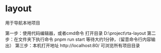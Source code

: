 # layout
用于导航本地项目

第一步：使用代码编辑器，或者cmd命令 打开目录 D:\project\rta-layout
第二步：在文件夹下执行命令 pnpm run start 等待大约1分钟，（留意命令行内容输出）
第三步：本机打开地址 http://localhost:80/ 可浏览所有项目目录